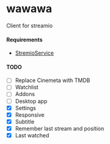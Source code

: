 # wawawa

Client for streamio

#### Requirements

- [StremioService](https://github.com/Stremio/stremio-service)

#### TODO

- [ ] Replace Cinemeta with TMDB
- [ ] Watchlist
- [ ] Addons
- [ ] Desktop app
- [x] Settings
- [x] Responsive
- [x] Subtitle
- [x] Remember last stream and position
- [x] Last watched
